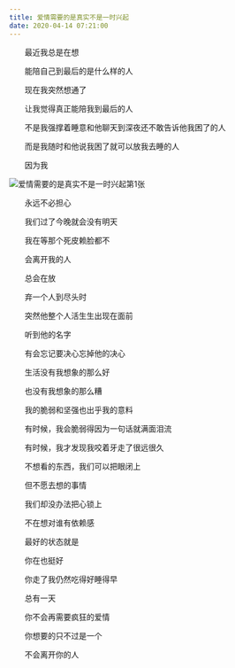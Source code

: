 ```yaml
---
title: 爱情需要的是真实不是一时兴起
date: 2020-04-14 07:21:00
---
```




　　最近我总是在想

　　能陪自己到最后的是什么样的人

　　现在我突然想通了

　　让我觉得真正能陪我到最后的人

　　不是我强撑着睡意和他聊天到深夜还不敢告诉他我困了的人

　　而是我随时和他说我困了就可以放我去睡的人

　　因为我

![爱情需要的是真实不是一时兴起第1张](/img/38e0700487665f2db5436cb073f0a284.jpg)

　　永远不必担心

　　我们过了今晚就会没有明天

　　我在等那个死皮赖脸都不

　　会离开我的人

　　总会在放

　　弃一个人到尽头时

　　突然他整个人活生生出现在面前

　　听到他的名字

　　有会忘记要决心忘掉他的决心

　　生活没有我想象的那么好

　　也没有我想象的那么糟

　　我的脆弱和坚强也出乎我的意料

　　有时候，我会脆弱得因为一句话就满面泪流

　　有时候，我才发现我咬着牙走了很远很久

　　不想看的东西，我们可以把眼闭上

　　但不愿去想的事情

　　我们却没办法把心锁上

　　不在想对谁有依赖感

　　最好的状态就是

　　你在也挺好

　　你走了我仍然吃得好睡得早

　　总有一天

　　你不会再需要疯狂的爱情

　　你想要的只不过是一个

　　不会离开你的人